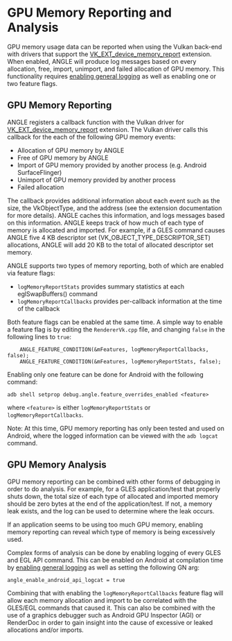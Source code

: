 # GPU Memory Reporting and Analysis

[MemRptExt]: https://www.khronos.org/registry/vulkan/specs/1.2-extensions/man/html/VK_EXT_device_memory_report.html
[enabling-general-logging]: DebuggingTips.md#enabling-general-logging

GPU memory usage data can be reported when using the Vulkan back-end with drivers that support the
[VK_EXT_device_memory_report][MemRptExt] extension.  When enabled, ANGLE will produce log messages
based on every allocation, free, import, unimport, and failed allocation of GPU memory.  This
functionality requires [enabling general logging](#enabling-general-logging) as well as enabling
one or two feature flags.

## GPU Memory Reporting

ANGLE registers a callback function with the Vulkan driver for
[VK_EXT_device_memory_report][MemRptExt] extension.  The Vulkan driver calls this callback for the
each of the following GPU memory events:

- Allocation of GPU memory by ANGLE
- Free of GPU memory by ANGLE
- Import of GPU memory provided by another process (e.g. Android SurfaceFlinger)
- Unimport of GPU memory provided by another process
- Failed allocation

The callback provides additional information about each event such as the size, the VkObjectType,
and the address (see the extension documentation for more details).  ANGLE caches this information,
and logs messages based on this information.  ANGLE keeps track of how much of each type of memory
is allocated and imported.  For example, if a GLES command causes ANGLE five 4 KB descriptor set
(VK_OBJECT_TYPE_DESCRIPTOR_SET) allocations, ANGLE will add 20 KB to the total of allocated
descriptor set memory.

ANGLE supports two types of memory reporting, both of which are enabled
via feature flags:

* `logMemoryReportStats` provides summary statistics at each eglSwapBuffers() command
* `logMemoryReportCallbacks` provides per-callback information at the time of the callback

Both feature flags can be enabled at the same time.  A simple way to enable a feature flag is by
editing the `RendererVk.cpp` file, and changing `false` in the following lines to `true`:
```
    ANGLE_FEATURE_CONDITION(&mFeatures, logMemoryReportCallbacks, false);
    ANGLE_FEATURE_CONDITION(&mFeatures, logMemoryReportStats, false);
```

Enabling only one feature can be done for Android with the following command:
```
adb shell setprop debug.angle.feature_overrides_enabled <feature>
```
where `<feature>` is either `logMemoryReportStats` or `logMemoryReportCallbacks`.

Note: At this time, GPU memory reporting has only been tested and used on Android, where the logged
information can be viewed with the `adb logcat` command.

## GPU Memory Analysis

GPU memory reporting can be combined with other forms of debugging in order to do analysis.  For
example, for a GLES application/test that properly shuts down, the total size of each type of
allocated and imported memory should be zero bytes at the end of the application/test.  If not, a memory leak exists, and the log can be used to determine where the leak occurs.

If an application seems to be using too much GPU memory, enabling memory reporting can reveal which
type of memory is being excessively used.

Complex forms of analysis can be done by enabling logging of every GLES and EGL API command.  This
can be enabled on Android at compilation time by
[enabling general logging](#enabling-general-logging) as well as setting the following GN arg:
```
angle_enable_android_api_logcat = true
```

Combining that with enabling the `logMemoryReportCallbacks` feature flag will allow each memory
allocation and import to be correlated with the GLES/EGL commands that caused it.  This can also be
combined with the use of a graphics debugger such as Android GPU Inspector (AGI) or RenderDoc in
order to gain insight into the cause of excessive or leaked allocations and/or imports.

